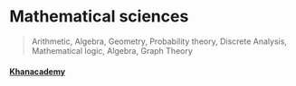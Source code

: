 # Mathematical sciences
> Arithmetic,
> Algebra,
> Geometry,
> Probability theory,
> Discrete Analysis,
> Mathematical logic,
> Algebra,
> Graph Theory

#### [Khanacademy](https://en.khanacademy.org/profile/kaid_1119124483234727248154955/courses)
